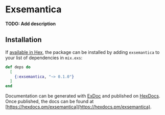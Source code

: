# Exsemantica

**TODO: Add description**

## Installation

If [available in Hex](https://hex.pm/docs/publish), the package can be installed
by adding `exsemantica` to your list of dependencies in `mix.exs`:

```elixir
def deps do
  [
    {:exsemantica, "~> 0.1.0"}
  ]
end
```

Documentation can be generated with [ExDoc](https://github.com/elixir-lang/ex_doc)
and published on [HexDocs](https://hexdocs.pm). Once published, the docs can
be found at [https://hexdocs.pm/exsemantica](https://hexdocs.pm/exsemantica).

